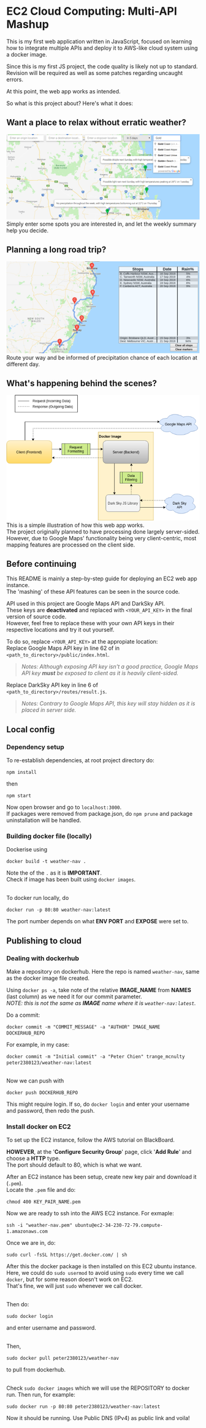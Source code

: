# EC2 Cloud Computing: Multi-API Mashup
This is my first web application written in JavaScript, focused on learning how to integrate multiple APIs and deploy it to AWS-like cloud system using a docker image.  

Since this is my first JS project, the code quality is likely not up to standard.   
Revision will be required as well as some patches regarding uncaught errors. 

At this point, the web app works as intended.

So what is this project about? Here's what it does:

## Want a place to relax without erratic weather?
![Quick Search Markers](img/multi-quicksearch.png)  
Simply enter some spots you are interested in, and let the weekly summary help you decide.
## Planning a long road trip? 
![Multi-stop Routing](img/multi-stop-routing.png)  
Route your way and be informed of precipitation chance of each location at different day.
## What's happening behind the scenes?
![Project Flowchart](img/project-diagram.png)  
This is a simple illustration of how this web app works.  
The project originally planned to have processing done largely server-sided.   
However, due to Google Maps' functionality being very client-centric, most mapping features are processed on the client side.

## Before continuing

This README is mainly a step-by-step guide for deploying an EC2 web app instance.   
The 'mashing' of these API features can be seen in the source code.

API used in this project are Google Maps API and DarkSky API.  
These keys are **deactivated** and replaced with `<YOUR_API_KEY>` in the final version of source code.  
However, feel free to replace these with your own API keys in their respective locations and try it out yourself.  

To do so, replace `<YOUR_API_KEY>` at the appropiate location:  
Replace Google Maps API key in line 62 of in `<path_to_directory>/public/index.html`.  
>_Notes: Although exposing API key isn't a good practice, Google Maps API key **must** be exposed to client as it is heavily client-sided._  

Replace DarkSky API key in line 6 of `<path_to_directory>/routes/result.js`.  
>_Notes: Contrary to Google Maps API, this key will stay hidden as it is placed in server side._  

## Local config
### Dependency setup
To re-establish dependencies, at root project directory do:
```
npm install
```  
then 
```
npm start
```  
Now open browser and go to `localhost:3000`.  
If packages were removed from package.json, do `npm prune` and package uninstallation will be handled.

### Building docker file (locally)
Dockerise using 
```
docker build -t weather-nav .
``` 
Note the of the `.` as it is **IMPORTANT**.  
Check if image has been built using `docker images`.

</br>To docker run locally, do 
```
docker run -p 80:80 weather-nav:latest
```  
The port number depends on what **ENV PORT** and **EXPOSE** were set to.

## Publishing to cloud
### Dealing with dockerhub
Make a repository on dockerhub. Here the repo is named `weather-nav`, same as the docker image file created.

Using `docker ps -a`, take note of the relative **IMAGE_NAME** from **NAMES** (last column) as we need it for our commit parameter.  
_NOTE: this is not the same as **IMAGE** name where it is `weather-nav:latest`._

Do a commit:  
```
docker commit -m "COMMIT_MESSAGE" -a "AUTHOR" IMAGE_NAME DOCKERHUB_REPO
```  
For example, in my case:  
```
docker commit -m "Initial commit" -a "Peter Chien" trange_mcnulty peter2380123/weather-nav:latest
```

</br>Now we can push with 
```
docker push DOCKERHUB_REPO
```  
This might require login. If so, do `docker login` and enter your username and password, then redo the push.

### Install docker on EC2
To set up the EC2 instance, follow the AWS tutorial on BlackBoard.  

**HOWEVER**, at the '**Configure Security Group**' page, click '**Add Rule**' and choose a **HTTP** type.  
The port should default to 80, which is what we want. 

After an EC2 instance has been setup, create new key pair and download it (`.pem`).  
Locate the `.pem` file and do:
```
chmod 400 KEY_PAIR_NAME.pem
```

Now we are ready to ssh into the AWS EC2 instance. For exmaple: 
```
ssh -i "weather-nav.pem" ubuntu@ec2-34-230-72-79.compute-1.amazonaws.com
```

Once we are in, do:
```
sudo curl -fsSL https://get.docker.com/ | sh
```  
After this the docker package is then installed on this EC2 ubuntu instance.  
Here, we could do `sudo usermod` to avoid using `sudo` every time we call `docker`, but for some reason doesn't work on EC2.  
That's fine, we will just `sudo` whenever we call docker. 

</br>Then do:
```
sudo docker login
```
and enter username and password.

</br>Then, 
```
sudo docker pull peter2380123/weather-nav
``` 
to pull from dockerhub.

</br>Check `sudo docker images` which we will use the REPOSITORY to docker run. Then run, for example:
```
sudo docker run -p 80:80 peter2380123/weather-nav:latest
```  
Now it should be running. Use Public DNS (IPv4) as public link and voila!